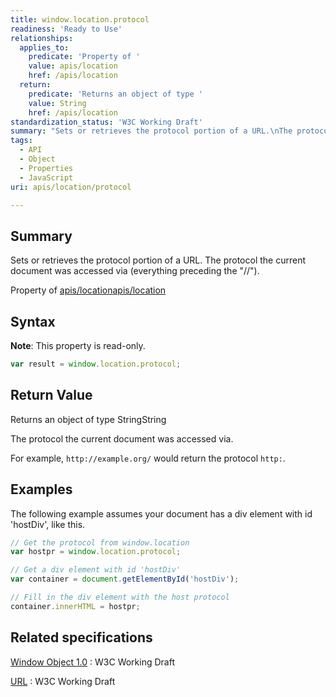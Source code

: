 ```yaml
---
title: window.location.protocol
readiness: 'Ready to Use'
relationships:
  applies_to:
    predicate: 'Property of '
    value: apis/location
    href: /apis/location
  return:
    predicate: 'Returns an object of type '
    value: String
    href: /apis/location
standardization_status: 'W3C Working Draft'
summary: "Sets or retrieves the protocol portion of a URL.\nThe protocol the current document was accessed via (everything preceding the &quot;//&quot;).\n"
tags:
  - API
  - Object
  - Properties
  - JavaScript
uri: apis/location/protocol

---
```

## <span>Summary</span>

Sets or retrieves the protocol portion of a URL. The protocol the current document was accessed via (everything preceding the &quot;//&quot;).

Property of [apis/location](/apis/location)[apis/location](/apis/location)

## <span>Syntax</span>

**Note**: This property is read-only.

``` js
var result = window.location.protocol;
```

## <span>Return Value</span>

Returns an object of type StringString

The protocol the current document was accessed via.

For example, `http://example.org/` would return the protocol `http:`.

## <span>Examples</span>

The following example assumes your document has a div element with id 'hostDiv', like this.

``` js
// Get the protocol from window.location
var hostpr = window.location.protocol;

// Get a div element with id 'hostDiv'
var container = document.getElementById('hostDiv');

// Fill in the div element with the host protocol
container.innerHTML = hostpr;
```

## <span>Related specifications</span>

[Window Object 1.0](http://www.w3.org/TR/Window/)
:   W3C Working Draft

[URL](http://www.w3.org/TR/url/#concept-url)
:   W3C Working Draft
